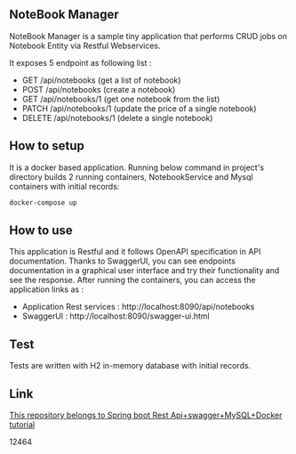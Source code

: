 
## NoteBook Manager

NoteBook Manager is a sample tiny application that performs CRUD jobs on Notebook Entity via Restful Webservices.

It exposes 5 endpoint as following list :

- GET /api/notebooks (get a list of notebook)
- POST /api/notebooks (create a notebook)
- GET /api/notebooks/1 (get one notebook from the list)
- PATCH /api/notebooks/1 (update the price of a single notebook)
- DELETE /api/notebooks/1 (delete a single notebook)

## How to setup
It is a docker based application. Running below command in project's directory builds 2 running containers, NotebookService and Mysql containers with initial records:

```bash
docker-compose up
```


## How to use
This application is Restful and it follows OpenAPI specification in API documentation. Thanks to SwaggerUI, you can see endpoints documentation in a graphical user interface and try their functionality and see the response. After running the containers, you can access the application links as :

- Application Rest services : http://localhost:8090/api/notebooks
- SwaggerUI : http://localhost:8090/swagger-ui.html



## Test

Tests are written with H2 in-memory database with initial records.


## Link

[This repository belongs to Spring boot Rest Api+swagger+MySQL+Docker tutorial](https://m-shaeri.ir/blog/restful-spring-boot-application-swagger-mysql-docker-a-real-world-example/)



12464